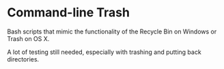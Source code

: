 Command-line Trash
==================
Bash scripts that mimic the functionality of the Recycle Bin on Windows or Trash on OS X.

A lot of testing still needed, especially with trashing and putting back directories.

